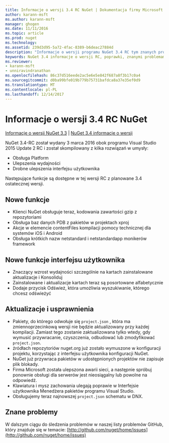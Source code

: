 ```yaml
---
title: Informacje o wersji 3.4 RC NuGet | Dokumentacja firmy Microsoft
author: karann-msft
ms.author: karann-msft
manager: ghogen
ms.date: 11/11/2016
ms.topic: article
ms.prod: nuget
ms.technology: 
ms.assetid: 239d3d95-5a72-4fac-8389-b6deac27884d
description: "Informacje o wersji programu NuGet 3.4 RC tym znanych problemów, poprawki, dodatkowe funkcje i dcr."
keywords: NuGet 3.4 informacje o wersji RC, poprawki, znanymi problemami, nowe funkcje, dcr
ms.reviewer:
- karann-msft
- unniravindranathan
ms.openlocfilehash: 86c37d516eede2ac5e6e5e842f687a8f3b17c0a4
ms.sourcegitcommit: d0ba99bfe019b779b75731bafdca8a37e35ef0d9
ms.translationtype: MT
ms.contentlocale: pl-PL
ms.lasthandoff: 12/14/2017
---
```

# <a name="nuget-34-rc-release-notes"></a>Informacje o wersji 3.4 RC NuGet

[Informacje o wersji NuGet 3.3](../release-notes/nuget-3.3.md) | [NuGet 3.4 informacje o wersji](../release-notes/nuget-3.4.md)

NuGet 3.4-RC został wydany 3 marca 2016 obok programu Visual Studio 2015 Update 2 RC i został skompilowany z kilka rozwiązań w umysły:

*  Obsługa Platform
*  Ulepszenia wydajności
*  Drobne ulepszenia interfejsu użytkownika

Następujące funkcje są dostępne w tej wersji RC z planowane 3.4 ostatecznej wersji.

## <a name="new-features"></a>Nowe funkcje

* Klienci NuGet obsługuje teraz, kodowania zawartości gzip z repozytoriami
* Obsługa baz danych PDB z pakietów w projektach xproj
* Akcje w elemencie contentFiles kompilacji pomocy technicznej dla systemów iOS i Android
* Obsługa krótkich nazw netstandard i netstandardapp monikerów framework

## <a name="new-user-interface-features"></a>Nowe funkcje interfejsu użytkownika

* Znaczący wzrost wydajności szczególnie na kartach zainstalowane aktualizacje i Konsoliduj
* Zainstalowane i aktualizacje kartach teraz są posortowane alfabetycznie
* Dodaje przycisk Odśwież, która umożliwia wyszukiwanie, którego chcesz odświeżyć

## <a name="updates-and-improvements"></a>Aktualizacje i usprawnienia

* Pakiety, do którego odwołuje się `project.json` , która ma zmiennoprzecinkową wersji nie będzie aktualizowany przy każdej kompilacji. Zamiast tego zostanie zaktualizowana tylko wtedy, gdy wymusić przywracanie, czyszczenia, odbudować lub zmodyfikować `project.json`.
* źródłach repozytoriów nuget.org już zostało wymuszone w konfiguracji projektu, korzystając z interfejsu użytkownika konfiguracji NuGet.
* NuGet już przywraca pakietów w udostępnionych projektów nie zapisuje plik blokady.
* Firma Microsoft została ulepszona awarii sieci, a następnie spróbuj ponownie obsługi dla serwerów jest nieosiągalny lub powolne na odpowiedź.
* Klawiatura i mysz zachowania ulegają poprawie w Interfejsie użytkownika Menedżera pakietów programu Visual Studio.
* Obsługujemy teraz najnowszej `project.json` schematu w DNX.

## <a name="known-issues"></a>Znane problemy

W dalszym ciągu do śledzenia problemów w naszej listy problemów GitHub, który znajduje się w temacie: [http://github.com/nuget/home/issues](http://github.com/nuget/home/issues)